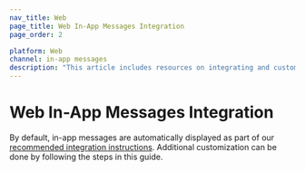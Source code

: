 ```yaml
---
nav_title: Web
page_title: Web In-App Messages Integration
page_order: 2

platform: Web
channel: in-app messages
description: "This article includes resources on integrating and customizing in-app messages via the Braze SDK."
---
```


# Web In-App Messages Integration

By default, in-app messages are automatically displayed as part of our [recommended integration instructions][1]. Additional customization can be done by following the steps in this guide.


[1]: https://github.com/Appboy/appboy-web-sdk#getting-started
